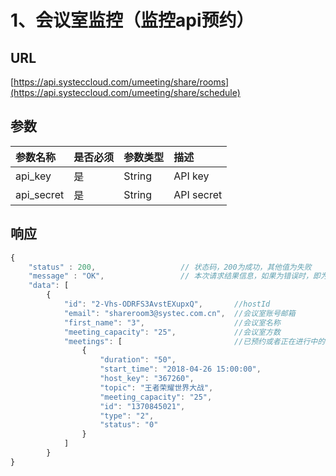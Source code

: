 # 1、会议室监控（监控api预约）

## URL

[https://api.systeccloud.com/umeeting/share/rooms](https://api.systeccloud.com/umeeting/share/schedule)

## 参数

| 参数名称 | 是否必须 | 参数类型 | 描述 |
| :--- | :--- | :--- | :--- |
| api\_key | 是 | String | API key |
| api\_secret | 是 | String | API secret |

## 响应

```javascript
{
    "status" : 200,                   // 状态码，200为成功，其他值为失败
    "message" : "OK",                 // 本次请求结果信息，如果为错误时，即为详细的错误信息
    "data": [
        {
            "id": "2-Vhs-ODRFS3AvstEXupxQ",       //hostId
            "email": "shareroom3@systec.com.cn",  //会议室账号邮箱
            "first_name": "3",                    //会议室名称
            "meeting_capacity": "25",             //会议室方数
            "meetings": [                         //已预约或者正在进行中的会议
                {
                    "duration": "50",
                    "start_time": "2018-04-26 15:00:00",
                    "host_key": "367260",
                    "topic": "王者荣耀世界大战",
                    "meeting_capacity": "25",
                    "id": "1370845021",
                    "type": "2",
                    "status": "0"
                }
            ]
        }
}
```

